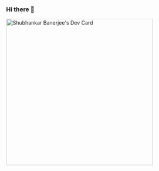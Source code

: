 ### Hi there 👋

<a href="https://app.daily.dev/shubhankarb180"><img src="https://api.daily.dev/devcards/df102561860c4c77820c082477f977f6.png?r=4nn" width="400" alt="Shubhankar Banerjee's Dev Card"/></a>

<!--
**shubhankarb180/shubhankarb180** is a ✨ _special_ ✨ repository because its `README.md` (this file) appears on your GitHub profile.

Here are some ideas to get you started:

- 🔭 I’m currently working on ...
- 🌱 I’m currently learning ...
- 👯 I’m looking to collaborate on ...
- 🤔 I’m looking for help with ...
- 💬 Ask me about ...
- 📫 How to reach me: ...
- 😄 Pronouns: ...
- ⚡ Fun fact: ...
-->
